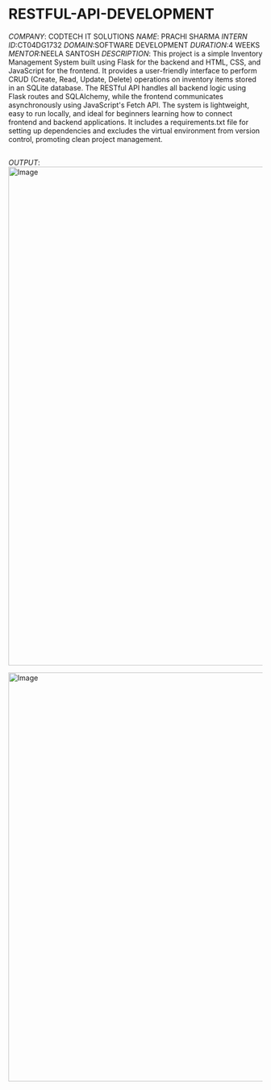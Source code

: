 # RESTFUL-API-DEVELOPMENT
*COMPANY*: CODTECH IT SOLUTIONS
*NAME*: PRACHI SHARMA
*INTERN ID*:CT04DG1732
*DOMAIN*:SOFTWARE DEVELOPMENT
*DURATION*:4 WEEKS
*MENTOR*:NEELA SANTOSH
*DESCRIPTION*: This project is a simple Inventory Management System built using Flask for the backend and HTML, CSS, and JavaScript for the frontend. It provides a user-friendly interface to perform CRUD (Create, Read, Update, Delete) operations on inventory items stored in an SQLite database. The RESTful API handles all backend logic using Flask routes and SQLAlchemy, while the frontend communicates asynchronously using JavaScript's Fetch API. The system is lightweight, easy to run locally, and ideal for beginners learning how to connect frontend and backend applications. It includes a requirements.txt file for setting up dependencies and excludes the virtual environment from version control, promoting clean project management.
##
*OUTPUT*: 
<img width="1918" height="989" alt="Image" src="https://github.com/user-attachments/assets/70078e34-bea7-43d3-b4e7-d6150c8a596c" />

<img width="1896" height="811" alt="Image" src="https://github.com/user-attachments/assets/c1ba2fa6-7135-40f2-8247-40131db9a9c7" />
